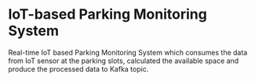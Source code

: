 # IoT-based Parking Monitoring System
Real-time IoT based Parking Monitoring System which consumes the data from IoT sensor at the parking slots, calculated the available space and produce the processed data to Kafka topic.
